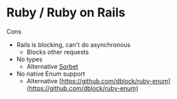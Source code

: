 # Ruby / Ruby on Rails

Cons

* Rails is blocking, can't do asynchronous
  * Blocks other requests
* No types
  * Alternative [Sorbet](https://sorbet.org/)
* No native Enum support
  * Alternative [https://github.com/dblock/ruby-enum](https://github.com/dblock/ruby-enum)

